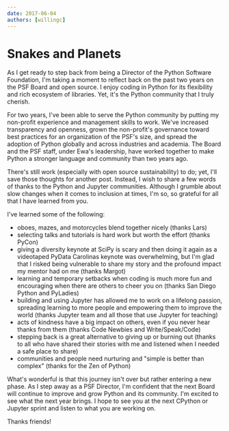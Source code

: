 ```yaml
---
date: 2017-06-04
authors: [willingc]
---
```


# Snakes and Planets

As I get ready to step back from being a Director of the Python Software
Foundation, I'm taking a moment to reflect back on the past two years on the
PSF Board and open source. I enjoy coding in Python for its flexibility and
rich ecosystem of libraries. Yet, it's the Python community that I truly
cherish.

<!-- more -->
For two years, I've been able to serve the Python community by putting my non-profit
experience and management skills to work. We've increased transparency and openness,
grown the non-profit's governance toward best practices for an organization of
the PSF's size, and spread the adoption of Python globally and across
industries and academia. The Board and the PSF staff, under Ewa's leadership,
have worked together to make Python a stronger language and community than two
years ago.

There's still work (especially with open source sustainability) to do; yet,
I'll save those thoughts for another post. Instead, I wish to share a few words
of thanks to the Python and Jupyter communities. Although I grumble about
slow changes when it comes to inclusion at times, I'm so, so grateful for all
that I have learned from you.

I've learned some of the following:

- oboes, mazes, and motorcycles blend together nicely (thanks Lars)
- selecting talks and tutorials is hard work but worth the effort (thanks PyCon)
- giving a diversity keynote at SciPy is scary and then doing it again as a
  videotaped PyData Carolinas keynote was overwhelming, but I'm glad that I risked
  being vulnerable to share my story and the profound impact my mentor had on me
  (thanks Margot)
- learning and temporary setbacks when coding is much more fun and encouraging
  when there are others to cheer you on (thanks San Diego Python and PyLadies)
- building and using Jupyter has allowed me to work on a lifelong passion,
  spreading learning to more people and empowering them to improve the world
  (thanks Jupyter team and all those that use Jupyter for teaching)
- acts of kindness have a big impact on others, even if you never hear thanks
  from them (thanks Code Newbies and Write/Speak/Code)
- stepping back is a great alternative to giving up or burning out (thanks to
  all who have shared their stories with me and listened when I needed a safe
  place to share)
- communities and people need nurturing and "simple is better than complex"
  (thanks for the Zen of Python)

What's wonderful is that this journey isn't over but rather entering a new phase.
As I step away as a PSF Director, I'm confident that the next Board will continue
to improve and grow Python and its community. I'm excited to see what the next
year brings. I hope to see you at the next CPython or Jupyter sprint and listen
to what you are working on.

Thanks friends!

